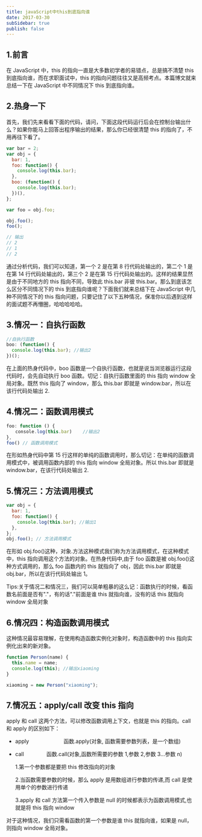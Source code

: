 ```yaml
---
title: javaScript中this到底指向谁
date: 2017-03-30
subSidebar: true
publish: false
---
```


## 1.前言

在 JavaScript 中，this 的指向一直是大多数初学者的易错点，总是搞不清楚 this 到底指向谁，而在求职面试中，this 的指向问题往往又是高频考点。本篇博文就来总结一下在 JavaScript 中不同情况下 this 到底指向谁。

## 2.热身一下

首先，我们先来看看下面的代码，请问，下面这段代码运行后会在控制台输出什么？如果你能马上回答出程序输出的结果，那么你已经很清楚 this 的指向了，不用再往下看了。

```js
var bar = 2;
var obj = {
  bar: 1,
  foo: function() {
    console.log(this.bar);
  },
  boo: (function() {
    console.log(this.bar);
  })(),
};

var foo = obj.foo;

obj.foo();
foo();

// 输出
// 2
// 1
// 2
```

通过分析代码，我们可以知道，第一个 2 是在第 8 行代码处输出的，第二个 1 是在第 14 行代码处输出的，第三个 2 是在第 15 行代码处输出的。这样的结果显然是由于不同地方的 this 指向不同，导致此 this.bar 非彼 this.bar。那么到底该怎么区分不同情况下的 this 到底指向谁呢？下面我们就来总结下在 JavaScript 中几种不同情况下的 this 指向问题，只要记住了以下五种情况，保准你以后遇到这样的面试题不再懵圈，哈哈哈哈哈。

## 3.情况一：自执行函数

```js
//自执行函数
boo: (function() {
  console.log(this.bar); //输出2
})();
```

在上面的热身代码中，boo 函数是一个自执行函数，也就是说当浏览器运行这段代码时，会先自动执行 boo 函数。切记：自执行函数里面的 this 指向 window 全局对象。既然 this 指向了 window，那么 this.bar 即就是 window.bar，所以在该行代码处输出 2.

## 4.情况二：函数调用模式

```js
foo: function () {
　　console.log(this.bar)    //输出2
},
foo() // 函数调用模式
```

在形如热身代码中第 15 行这样的单纯的函数调用时，那么切记：在单纯的函数调用模式中，被调用函数内部的 this 指向 window 全局对象。所以 this.bar 即就是 window.bar，在该行代码处输出 2.

## 5.情况三：方法调用模式

```js
var obj = {
  bar: 1,
  foo: function() {
    console.log(this.bar); //输出1
  },
};
obj.foo(); // 方法调用模式
```

在形如 obj.foo()这种，对象.方法这种模式我们称为方法调用模式，在这种模式中，this 指向调用这个方法的对象。在热身代码中,由于 foo 函数是被 obj.foo()这种方式调用的，那么 foo 函数内的 this 就指向了 obj，因此 this.bar 即就是 obj.bar，所以在该行代码处输出 1。

Tips:关于情况二和情况三，我们可以简单粗暴的这么记：函数执行的时候，看函数名前面是否有"."，有的话"."前面是谁 this 就指向谁，没有的话 this 就指向 window 全局对象

## 6.情况四：构造函数调用模式

这种情况最容易理解，在使用构造函数实例化对象时，构造函数中的 this 指向实例化出来的新对象。

```js
function Person(name) {
  this.name = name;
  console.log(this); //输出xiaoming
}

xiaoming = new Person("xiaoming");
```

## 7.情况五：apply/call 改变 this 指向

apply 和 call 这两个方法，可以修改函数调用上下文，也就是 this 的指向。call 和 apply 的区别如下：

- apply 　　
  　　　　函数.apply(对象, 函数需要参数列表，是一个数组)

- call
  　　　　函数.call(对象,函数所需要的参数 1,参数 2,参数 3...参数 n)

  1.第一个参数都是要把 this 修改指向的对象

  2.当函数需要参数的时候，那么 apply 是用数组进行参数的传递,而 call 是使用单个的参数进行传递

  3.apply 和 call 方法第一个传入参数是 null 的时候都表示为函数调用模式,也就是将 this 指向 window

对于这种情况，我们只需看函数的第一个参数是谁 this 就指向谁，如果是 null，则指向 window 全局对象。
